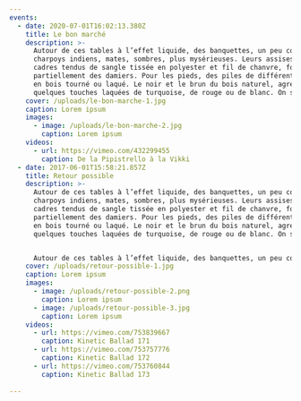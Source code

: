 ```yaml
---
events:
  - date: 2020-07-01T16:02:13.380Z
    title: Le bon marché
    description: >-
      Autour de ces tables à l’effet liquide, des banquettes, un peu comme des
      charpoys indiens, mates, sombres, plus mysérieuses. Leurs assises, des
      cadres tendus de sangle tissée en polyester et fil de chanvre, forment
      partiellement des damiers. Pour les pieds, des piles de différents modules
      en bois tourné ou laqué. Le noir et le brun du bois naturel, agrémentés de
      quelques touches laquées de turquoise, de rouge ou de blanc. On s’y assied ou s’y allonge à 30 cm du sol.
    cover: /uploads/le-bon-marche-1.jpg
    caption: Lorem ipsum
    images:
      - image: /uploads/le-bon-marche-2.jpg
        caption: Lorem ipsum
    videos:
      - url: https://vimeo.com/432299455
        caption: De la Pipistrello à la Vikki
  - date: 2017-06-01T15:58:21.857Z
    title: Retour possible
    description: >-
      Autour de ces tables à l’effet liquide, des banquettes, un peu comme des
      charpoys indiens, mates, sombres, plus mysérieuses. Leurs assises, des
      cadres tendus de sangle tissée en polyester et fil de chanvre, forment
      partiellement des damiers. Pour les pieds, des piles de différents modules
      en bois tourné ou laqué. Le noir et le brun du bois naturel, agrémentés de
      quelques touches laquées de turquoise, de rouge ou de blanc. On s’y assied ou s’y allonge à 30 cm du sol.


      Autour de ces tables à l’effet liquide, des banquettes, un peu comme des charpoys indiens, mates, sombres, plus mysérieuses. Leurs assises, des cadres tendus de sangle tissée en polyester et fil de chanvre, forment partiellement des damiers. Pour les pieds, des piles de différents modules en bois tourné ou laqué. Le noir et le brun du bois naturel, agrémentés de quelques touches laquées de turquoise, de rouge ou de blanc. On s’y assied ou s’y allonge à 30 cm du sol.
    cover: /uploads/retour-possible-1.jpg
    caption: Lorem ipsum
    images:
      - image: /uploads/retour-possible-2.png
        caption: Lorem ipsum
      - image: /uploads/retour-possible-3.jpg
        caption: Lorem ipsum
    videos:
      - url: https://vimeo.com/753839667
        caption: Kinetic Ballad 171
      - url: https://vimeo.com/753757776
        caption: Kinetic Ballad 172
      - url: https://vimeo.com/753760844
        caption: Kinetic Ballad 173
        
---
```

